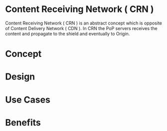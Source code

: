 # Content Receiving Network ( CRN )
Content Receiving Network ( CRN ) is an abstract concept which is opposite of Content Delivery Network ( CDN ). In CRN the PoP servers receives the content and propagate to the shield and eventually to Origin. 

# Concept


# Design


# Use Cases


# Benefits

